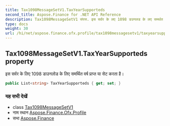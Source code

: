 ```yaml
---
title: Tax1098MessageSetV1.TaxYearSupporteds
second_title: Aspose.Finance for .NET API Reference
description: Tax1098MessageSetV1 संपत्त. इस सर्वर के लए 1098 डउनलड के लए समर्थत वर्ष प्रप्त य सेट करत है
type: docs
weight: 30
url: /hi/net/aspose.finance.ofx.profile/tax1098messagesetv1/taxyearsupporteds/
---
```

## Tax1098MessageSetV1.TaxYearSupporteds property

इस सर्वर के लिए 1098 डाउनलोड के लिए समर्थित वर्ष प्राप्त या सेट करता है।

```csharp
public List<string> TaxYearSupporteds { get; set; }
```

### यह सभी देखें

* class [Tax1098MessageSetV1](../)
* नाम स्थान [Aspose.Finance.Ofx.Profile](../../tax1098messagesetv1/)
* सभा [Aspose.Finance](../../../)


